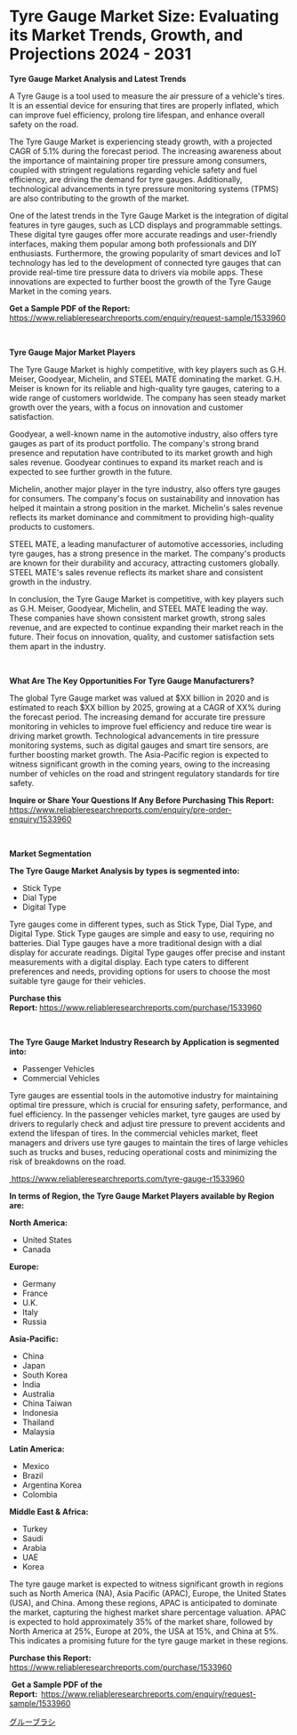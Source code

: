 <p><h1>Tyre Gauge Market Size: Evaluating its Market Trends, Growth, and Projections 2024 - 2031</h1></p><p><strong>Tyre Gauge Market Analysis and Latest Trends</strong></p>
<p><p>A Tyre Gauge is a tool used to measure the air pressure of a vehicle's tires. It is an essential device for ensuring that tires are properly inflated, which can improve fuel efficiency, prolong tire lifespan, and enhance overall safety on the road.</p><p>The Tyre Gauge Market is experiencing steady growth, with a projected CAGR of 5.1% during the forecast period. The increasing awareness about the importance of maintaining proper tire pressure among consumers, coupled with stringent regulations regarding vehicle safety and fuel efficiency, are driving the demand for tyre gauges. Additionally, technological advancements in tyre pressure monitoring systems (TPMS) are also contributing to the growth of the market.</p><p>One of the latest trends in the Tyre Gauge Market is the integration of digital features in tyre gauges, such as LCD displays and programmable settings. These digital tyre gauges offer more accurate readings and user-friendly interfaces, making them popular among both professionals and DIY enthusiasts. Furthermore, the growing popularity of smart devices and IoT technology has led to the development of connected tyre gauges that can provide real-time tire pressure data to drivers via mobile apps. These innovations are expected to further boost the growth of the Tyre Gauge Market in the coming years.</p></p>
<p><strong>Get a Sample PDF of the Report:&nbsp;</strong> <a href="https://www.reliableresearchreports.com/enquiry/request-sample/1533960">https://www.reliableresearchreports.com/enquiry/request-sample/1533960</a></p>
<p>&nbsp;</p>
<p><strong>Tyre Gauge Major Market Players</strong></p>
<p><p>The Tyre Gauge Market is highly competitive, with key players such as G.H. Meiser, Goodyear, Michelin, and STEEL MATE dominating the market. G.H. Meiser is known for its reliable and high-quality tyre gauges, catering to a wide range of customers worldwide. The company has seen steady market growth over the years, with a focus on innovation and customer satisfaction.</p><p>Goodyear, a well-known name in the automotive industry, also offers tyre gauges as part of its product portfolio. The company's strong brand presence and reputation have contributed to its market growth and high sales revenue. Goodyear continues to expand its market reach and is expected to see further growth in the future.</p><p>Michelin, another major player in the tyre industry, also offers tyre gauges for consumers. The company's focus on sustainability and innovation has helped it maintain a strong position in the market. Michelin's sales revenue reflects its market dominance and commitment to providing high-quality products to customers.</p><p>STEEL MATE, a leading manufacturer of automotive accessories, including tyre gauges, has a strong presence in the market. The company's products are known for their durability and accuracy, attracting customers globally. STEEL MATE's sales revenue reflects its market share and consistent growth in the industry.</p><p>In conclusion, the Tyre Gauge Market is competitive, with key players such as G.H. Meiser, Goodyear, Michelin, and STEEL MATE leading the way. These companies have shown consistent market growth, strong sales revenue, and are expected to continue expanding their market reach in the future. Their focus on innovation, quality, and customer satisfaction sets them apart in the industry.</p></p>
<p>&nbsp;</p>
<p><strong>What Are The Key Opportunities For Tyre Gauge Manufacturers?</strong></p>
<p><p>The global Tyre Gauge market was valued at $XX billion in 2020 and is estimated to reach $XX billion by 2025, growing at a CAGR of XX% during the forecast period. The increasing demand for accurate tire pressure monitoring in vehicles to improve fuel efficiency and reduce tire wear is driving market growth. Technological advancements in tire pressure monitoring systems, such as digital gauges and smart tire sensors, are further boosting market growth. The Asia-Pacific region is expected to witness significant growth in the coming years, owing to the increasing number of vehicles on the road and stringent regulatory standards for tire safety.</p></p>
<p><strong>Inquire or Share Your Questions If Any Before Purchasing This Report:</strong> <a href="https://www.reliableresearchreports.com/enquiry/pre-order-enquiry/1533960">https://www.reliableresearchreports.com/enquiry/pre-order-enquiry/1533960</a></p>
<p>&nbsp;</p>
<p><strong>Market Segmentation</strong></p>
<p><strong>The Tyre Gauge Market Analysis by types is segmented into:</strong></p>
<p><ul><li>Stick Type</li><li>Dial Type</li><li>Digital Type</li></ul></p>
<p><p>Tyre gauges come in different types, such as Stick Type, Dial Type, and Digital Type. Stick Type gauges are simple and easy to use, requiring no batteries. Dial Type gauges have a more traditional design with a dial display for accurate readings. Digital Type gauges offer precise and instant measurements with a digital display. Each type caters to different preferences and needs, providing options for users to choose the most suitable tyre gauge for their vehicles.</p></p>
<p><strong>Purchase this Report:&nbsp;</strong><a href="https://www.reliableresearchreports.com/purchase/1533960">https://www.reliableresearchreports.com/purchase/1533960</a></p>
<p>&nbsp;</p>
<p><strong>The Tyre Gauge Market Industry Research by Application is segmented into:</strong></p>
<p><ul><li>Passenger Vehicles</li><li>Commercial Vehicles</li></ul></p>
<p><p>Tyre gauges are essential tools in the automotive industry for maintaining optimal tire pressure, which is crucial for ensuring safety, performance, and fuel efficiency. In the passenger vehicles market, tyre gauges are used by drivers to regularly check and adjust tire pressure to prevent accidents and extend the lifespan of tires. In the commercial vehicles market, fleet managers and drivers use tyre gauges to maintain the tires of large vehicles such as trucks and buses, reducing operational costs and minimizing the risk of breakdowns on the road.</p></p>
<p><a href="https://www.reliableresearchreports.com/tyre-gauge-r1533960">&nbsp;https://www.reliableresearchreports.com/tyre-gauge-r1533960</a></p>
<p><strong>In terms of Region, the Tyre Gauge Market Players available by Region are:</strong></p>
<p>
    <p> <strong> North America: </strong>
        <ul>
            <li>United States</li>
            <li>Canada</li>
        </ul>
        </p> 
    <p> <strong> Europe: </strong>
        <ul>
            <li>Germany</li>
            <li>France</li>
            <li>U.K.</li>
            <li>Italy</li>
            <li>Russia</li>
        </ul>
        </p> 
    <p> <strong> Asia-Pacific: </strong>
        <ul>
            <li>China</li>
            <li>Japan</li>
            <li>South Korea</li>
            <li>India</li>
            <li>Australia</li>
            <li>China Taiwan</li>
            <li>Indonesia</li>
            <li>Thailand</li>
            <li>Malaysia</li>
        </ul>
        </p> 
    <p> <strong> Latin America: </strong>
        <ul>
            <li>Mexico</li>
            <li>Brazil</li>
            <li>Argentina Korea</li>
            <li>Colombia</li>
        </ul>
        </p> 
    <p> <strong> Middle East & Africa: </strong>
        <ul>
            <li>Turkey</li>
            <li>Saudi</li>
            <li>Arabia</li>
            <li>UAE</li>
            <li>Korea</li>
        </ul>
    </p>
    </p>
<p><p>The tyre gauge market is expected to witness significant growth in regions such as North America (NA), Asia Pacific (APAC), Europe, the United States (USA), and China. Among these regions, APAC is anticipated to dominate the market, capturing the highest market share percentage valuation. APAC is expected to hold approximately 35% of the market share, followed by North America at 25%, Europe at 20%, the USA at 15%, and China at 5%. This indicates a promising future for the tyre gauge market in these regions.</p></p>
<p><strong>Purchase this Report: </strong><a href="https://www.reliableresearchreports.com/purchase/1533960">https://www.reliableresearchreports.com/purchase/1533960</a></p>
<p>&nbsp;<strong>Get a Sample PDF of the Report:&nbsp;&nbsp;</strong><a href="https://www.reliableresearchreports.com/enquiry/request-sample/1533960">https://www.reliableresearchreports.com/enquiry/request-sample/1533960</a></p>
<p><strong></strong></p>
<p><p><a href="https://github.com/mreklxf44233/Market-Research-Report-List-1/blob/main/796504828677.md">グルーブラシ</a></p></p>